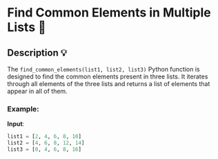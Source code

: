 # Find Common Elements in Multiple Lists 🔄

## Description 💡
The `find_common_elements(list1, list2, list3)` Python function is designed to find the common elements present in three lists. It iterates through all elements of the three lists and returns a list of elements that appear in all of them.

### Example:

**Input**:
```python
list1 = [2, 4, 6, 8, 10]
list2 = [4, 6, 8, 12, 14]
list3 = [0, 4, 6, 8, 16]

